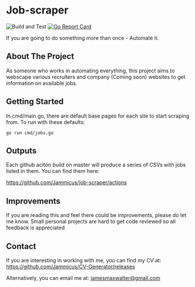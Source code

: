 # Job-scraper

![Build and Test](https://github.com/Jammicus/job-scraper/workflows/Build%20and%20Test/badge.svg?branch=master) [![Go Report Card](https://goreportcard.com/badge/github.com/Jammicus/job-scraper)](https://goreportcard.com/report/github.com/Jammicus/job-scraper)

If you are going to do something more than once - Automate it.

## About The Project

As someone who works in automating everything, this project aims to webscape various recruiters and company (Coming soon) websites to get information on available jobs. 


## Getting Started

In cmd/main.go, there are default base pages for each site to start scraping from. To run with these defaults:

```
go run cmd/jobs.go
```

## Outputs

Each github aciton build on master will produce a series of CSVs with jobs listed in them. You can find them here:

https://github.com/Jammicus/job-scraper/actions

## Improvements

If you are reading this and feel there could be improvements, please do let me know. Small personal projects are hard to get code reviewed so all feedback is appreciated

## Contact

If you are interesting in working with me, you can find my CV at: https://github.com/Jammicus/CV-Generator/releases

Alternatively, you can email me at: jamesmaxwalter@gmail.com
